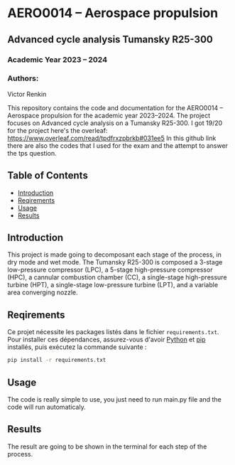 #  AERO0014 – Aerospace propulsion 

## Advanced cycle analysis Tumansky R25-300

### Academic Year 2023 – 2024

### Authors: 
Victor Renkin

This repository contains the code and documentation for the AERO0014 – Aerospace propulsion  for the academic year 2023–2024. The project focuses on Advanced cycle analysis on a Tumansky R25-300. I got 19/20 for the project here's the overleaf: https://www.overleaf.com/read/tpdfrxzpbrkb#031ee5
In this github link there are also the codes that I used for the exam and the attempt to answer the tps question.

## Table of Contents

- [Introduction](#introduction)
- [Reqirements](#reqirements)
- [Usage](#usage)
- [Results](#results)

## Introduction

This project is made going to decomposant each stage of the process, in dry mode and wet mode. The Tumansky R25-300 is composed a 3-stage low-pressure compressor (LPC), a 5-stage high-pressure compressor (HPC), a cannular combustion chamber (CC), a single-stage high-pressure turbine (HPT), a single-stage low-pressure turbine (LPT), and a variable area converging nozzle.

## Reqirements
Ce projet nécessite les packages listés dans le fichier `requirements.txt`. Pour installer ces dépendances, assurez-vous d'avoir [Python](https://www.python.org/) et [pip](https://pip.pypa.io/en/stable/) installés, puis exécutez la commande suivante :

```bash
pip install -r requirements.txt
```

## Usage
The code is really simple to use, you just need to run main.py file and the code will run automaticaly. 

## Results

The result are going to be shown in the terminal for each step of the process. 
